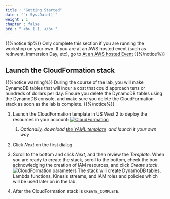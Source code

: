 ```yaml
---
title : "Getting Started"
date : "`r Sys.Date()`"
weight : 1
chapter : false
pre : " <b> 1.1. </b> "
---
```


{{%notice tip%}}
Only complete this section if you are running the workshop on your own. If you are at an AWS hosted event (such as re:Invent, Immersion Day, etc), go to [At an AWS hosted Event](https://catalog.workshops.aws/dynamodb-labs/en-US/event-driven-architecture/setup/start-here/aws-ws-event)
{{%/notice%}}

## Launch the CloudFormation stack

{{%notice warning%}}
During the course of the lab, you will make DynamoDB tables that will incur a cost that could approach tens or hundreds of dollars per day. Ensure you delete the DynamoDB tables using the DynamoDB console, and make sure you delete the CloudFormation stack as soon as the lab is complete.
{{%/notice%}}

1. Launch the CloudFormation template in US West 2 to deploy the resources in your account: [![CloudFormation](https://static.us-east-1.prod.workshops.aws/public/c768eb2c-360b-491e-8422-bfd253e11581/static/images/cloudformation-launch-stack.png)](https://console.aws.amazon.com/cloudformation/home?region=us-west-2#/stacks/new?stackName=amazon-dynamodb-labs&templateURL=https://s3.amazonaws.com/amazon-dynamodb-labs.com/assets/event-driven-cfn.yaml)

    1. _Optionally, download [the YAML template](https://s3.amazonaws.com/amazon-dynamodb-labs.com/assets/event-driven-cfn.yaml)  and launch it your own way_
2. Click _Next_ on the first dialog.
    
3. Scroll to the bottom and click _Next_, and then review the _Template_. When you are ready to create the stack, scroll to the bottom, check the box acknowledging the creation of IAM resources, and click _Create stack_. ![CloudFormation parameters](/images/6/6.1/1.png) The stack will create DynamoDB tables, Lambda functions, Kinesis streams, and IAM roles and policies which will be used later on in the lab.
    
4. After the CloudFormation stack is `CREATE_COMPLETE`.